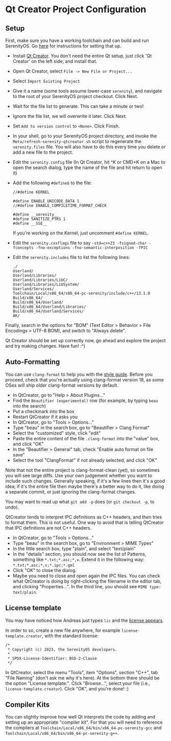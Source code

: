 # Qt Creator Project Configuration

## Setup

First, make sure you have a working toolchain and can build and run SerenityOS. Go [here](BuildInstructions.md) for instructions for setting that up.

-   Install [Qt Creator](https://www.qt.io/offline-installers). You don't need the entire Qt setup, just click 'Qt Creator' on the left side, and install that.
-   Open Qt Creator, select `File -> New File or Project...`
-   Select `Import Existing Project`
-   Give it a name (some tools assume lower-case `serenity`), and navigate to the root of your SerenityOS project checkout. Click Next.
-   Wait for the file list to generate. This can take a minute or two!
-   Ignore the file list, we will overwrite it later. Click Next.
-   Set `Add to version control` to `<None>`. Click Finish.
-   In your shell, go to your SerenityOS project directory, and invoke the `Meta/refresh-serenity-qtcreator.sh` script to regenerate the `serenity.files` file. You will also have to do this every time you delete or add a new file to the project.
-   Edit the `serenity.config` file (In Qt Creator, hit ^K or CMD+K on a Mac to open the search dialog, type the name of the file and hit return to open it)
-   Add the following `#define`s to the file:

    ```
    //#define KERNEL

    #define ENABLE_UNICODE_DATA 1
    //#define ENABLE_COMPILETIME_FORMAT_CHECK

    #define __serenity__
    #define SANITIZE_PTRS 1
    #define __SSE__
    ```

    If you're working on the Kernel, just uncomment `#define KERNEL`.

-   Edit the `serenity.cxxflags` file to say `-std=c++23 -fsigned-char -fconcepts -fno-exceptions -fno-semantic-interposition -fPIC`
-   Edit the `serenity.includes` file to list the following lines:
    ```
    ./
    Userland/
    Userland/Libraries/
    Userland/Libraries/LibC/
    Userland/Libraries/LibSystem/
    Userland/Services/
    Toolchain/Local/x86_64/x86_64-pc-serenity/include/c++/13.1.0
    Build/x86_64/
    Build/x86_64/Userland/
    Build/x86_64/Userland/Libraries/
    Build/x86_64/Userland/Services/
    AK/
    ```

Finally, search in the options for "BOM" (Text Editor > Behavior > File Encodings > UTF-8 BOM), and switch to "Always delete".

Qt Creator should be set up correctly now, go ahead and explore the project and try making changes. Have fun! :^)

## Auto-Formatting

You can use `clang-format` to help you with the [style guide](CodingStyle.md). Before you proceed, check that you're actually using clang-format version 18, as some OSes will ship older clang-format versions by default.

-   In QtCreator, go to "Help > About Plugins…"
-   Find the `Beautifier (experimental)` row (for example, by typing `beau` into the search)
-   Put a checkmark into the box
-   Restart QtCreator if it asks you
-   In QtCreator, go to "Tools > Options…"
-   Type "beau" in the search box, go to "Beautifier > Clang Format"
-   Select the "customized" style, click "edit"
-   Paste the entire content of the file `.clang-format` into the "value" box, and click "OK"
-   In the "Beautifier > General" tab, check "Enable auto format on file save"
-   Select the tool "ClangFormat" if not already selected, and click "OK"

Note that not the entire project is clang-format-clean (yet), so sometimes you will see large diffs.
Use your own judgement whether you want to include such changes. Generally speaking, if it's a few lines then it's a good idea; if it's the entire file then maybe there's a better way to do it, like doing a separate commit, or just ignoring the clang-format changes.

You may want to read up what `git add -p` does (or `git checkout -p`, to undo).

QtCreator tends to interpret IPC definitions as C++ headers, and then tries to format them. This is not useful. One way to avoid that is telling QtCreator that IPC definitions are not C++ headers.

-   In QtCreator, go to "Tools > Options…"
-   Type "beau" in the search box, go to "Environment > MIME Types"
-   In the little search box, type "plain", and select "text/plain"
-   In the "details" section, you should now see the list of Patterns, something like `*.txt;*.asc;*,v`. Extend it in the following way: `*.txt;*.asc;*,v;*.ipc;*.gml`
-   Click "OK" to close the dialog.
-   Maybe you need to close and open again the IPC files. You can check what QtCreator is doing by right-clicking the filename in the editor tab, and clicking "Properties...". In the third line, you should see `MIME type: text/plain`.

## License template

You may have noticed how Andreas just types `lic` and the [license appears](https://youtu.be/i0J6J1Twwyo?t=346).

In order to so, create a new file anywhere, for example `license-template.creator`, with the standard license:

```
/*
 * Copyright (c) 2023, the SerenityOS developers.
 *
 * SPDX-License-Identifier: BSD-2-Clause
 */
```

In QtCreator, select the menu "Tools", item "Options", section "C++", tab
"File Naming" (don't ask me why it's here). At the bottom there should be the
option "License template:". Click "Browse…", select your file (i.e.,
`license-template.creator`). Click "OK", and you're done! :)

## Compiler Kits

You can slightly improve how well Qt interprets the code by adding and setting up an appropriate "compiler kit".
For that you will need to reference the compilers at `Toolchain/Local/x86_64/bin/x86_64-pc-serenity-gcc` and `Toolchain/Local/x86_64/bin/x86_64-pc-serenity-g++`.
